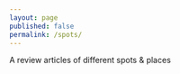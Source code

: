 ```yaml
---
layout: page
published: false
permalink: /spots/
---
```



 A review articles of different spots & places
